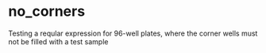 # no_corners

Testing a reqular expression for 96-well plates, where the corner wells must not be filled with a test sample


